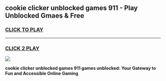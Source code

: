 
## cookie clicker   unblocked games 911 - Play Unblocked Gmaes & Free
<h3>
<a href="https://news.freeplayer.one?title=cookie_clicker___unblocked_games_911&ref=23F">CLICK TO PLAY</a></h3>
<hr>

<h3>
<a href="https://news.freeplayer.one?title=cookie_clicker___unblocked_games_911&ref=23F">CLICK 2 PLAY</a>
  
</h3>

<a href="https://news.freeplayer.one?title=cookie_clicker___unblocked_games_911&ref=23F/"><img src="https://clearcache.store/games.png"></a>


**cookie clicker   unblocked games 911 games unblocked: Your Gateway to Fun and Accessible Online Gaming**
